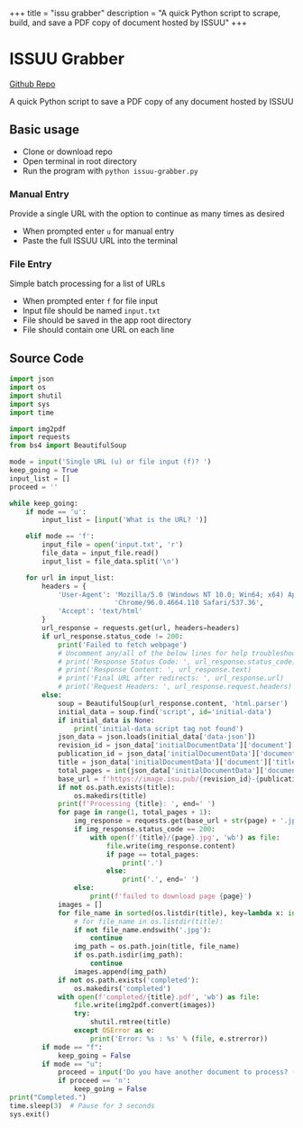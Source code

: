 +++
title = "issu grabber"
description = "A quick Python script to scrape, build, and save a PDF copy of document hosted by ISSUU"
+++

# ISSUU Grabber

[Github Repo](https://github.com/jsspen/issuu-grabber)

A quick Python script to save a PDF copy of any document hosted by ISSUU


## Basic usage

- Clone or download repo
- Open terminal in root directory
- Run the program with `python issuu-grabber.py`

### Manual Entry

Provide a single URL with the option to continue as many times as desired

- When prompted enter `u` for manual entry
- Paste the full ISSUU URL into the terminal

### File Entry

Simple batch processing for a list of URLs

- When prompted enter `f` for file input
- Input file should be named `input.txt`
- File should be saved in the app root directory
- File should contain one URL on each line

## Source Code

```python
import json
import os
import shutil
import sys
import time

import img2pdf
import requests
from bs4 import BeautifulSoup

mode = input('Single URL (u) or file input (f)? ')
keep_going = True
input_list = []
proceed = ''

while keep_going:
    if mode == 'u':
        input_list = [input('What is the URL? ')]

    elif mode == 'f':
        input_file = open('input.txt', 'r')
        file_data = input_file.read()
        input_list = file_data.split('\n')

    for url in input_list:
        headers = {
            'User-Agent': 'Mozilla/5.0 (Windows NT 10.0; Win64; x64) AppleWebKit/537.36 (KHTML, like Gecko) '
                          'Chrome/96.0.4664.110 Safari/537.36',
            'Accept': 'text/html'
        }
        url_response = requests.get(url, headers=headers)
        if url_response.status_code != 200:
            print('Failed to fetch webpage')
            # Uncomment any/all of the below lines for help troubleshooting fetch failure
            # print('Response Status Code: ', url_response.status_code)
            # print('Response Content: ', url_response.text)
            # print('Final URL after redirects: ', url_response.url)
            # print('Request Headers: ', url_response.request.headers)
        else:
            soup = BeautifulSoup(url_response.content, 'html.parser')
            initial_data = soup.find('script', id='initial-data')
            if initial_data is None:
                print('initial-data script tag not found')
            json_data = json.loads(initial_data['data-json'])
            revision_id = json_data['initialDocumentData']['document']['revisionId']
            publication_id = json_data['initialDocumentData']['document']['publicationId']
            title = json_data['initialDocumentData']['document']['title']
            total_pages = int(json_data['initialDocumentData']['document']['pageCount'])
            base_url = f'https://image.isu.pub/{revision_id}-{publication_id}/jpg/page_'
            if not os.path.exists(title):
                os.makedirs(title)
            print(f'Processing {title}: ', end=' ')
            for page in range(1, total_pages + 1):
                img_response = requests.get(base_url + str(page) + '.jpg')
                if img_response.status_code == 200:
                    with open(f'{title}/{page}.jpg', 'wb') as file:
                        file.write(img_response.content)
                        if page == total_pages:
                            print('.')
                        else:
                            print('.', end=' ')
                else:
                    print(f'failed to download page {page}')
            images = []
            for file_name in sorted(os.listdir(title), key=lambda x: int(os.path.splitext(x)[0])):
                # for file_name in os.listdir(title):
                if not file_name.endswith('.jpg'):
                    continue
                img_path = os.path.join(title, file_name)
                if os.path.isdir(img_path):
                    continue
                images.append(img_path)
            if not os.path.exists('completed'):
                os.makedirs('completed')
            with open(f'completed/{title}.pdf', 'wb') as file:
                file.write(img2pdf.convert(images))
                try:
                    shutil.rmtree(title)
                except OSError as e:
                    print('Error: %s : %s' % (file, e.strerror))
        if mode == "f":
            keep_going = False
        if mode == "u":
            proceed = input('Do you have another document to process? (y or n) ')
            if proceed == 'n':
                keep_going = False
print("Completed.")
time.sleep(3)  # Pause for 3 seconds
sys.exit()
```
